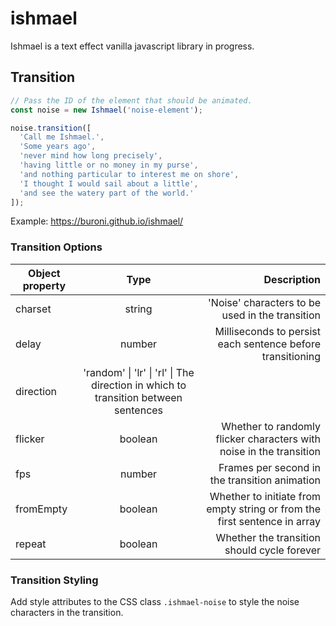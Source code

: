 # ishmael

Ishmael is a text effect vanilla javascript library in progress.


## Transition

```js
// Pass the ID of the element that should be animated.
const noise = new Ishmael('noise-element');

noise.transition([
  'Call me Ishmael.',
  'Some years ago',
  'never mind how long precisely',
  'having little or no money in my purse',
  'and nothing particular to interest me on shore',
  'I thought I would sail about a little',
  'and see the watery part of the world.'
]);
```

Example: https://buroni.github.io/ishmael/

### Transition Options

| Object property | Type | Description |
| ------------- |:-------------:| -----:|
| charset | string | 'Noise' characters to be used in the transition |
| delay      | number | Milliseconds to persist each sentence before transitioning |
| direction| 'random' \| 'lr' \| 'rl' \| The direction in which to transition between sentences |
| flicker | boolean | Whether to randomly flicker characters with noise in the transition |
| fps      | number     | Frames per second in the transition animation |
| fromEmpty | boolean | Whether to initiate from empty string or from the first sentence in array |
| repeat | boolean | Whether the transition should cycle forever |

### Transition Styling

Add style attributes to the CSS class `.ishmael-noise` to style the noise characters in the transition.
